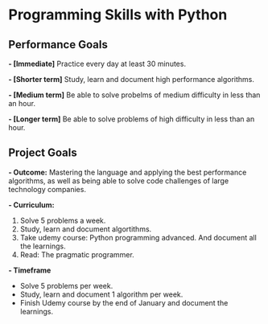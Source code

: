 # Programming Skills with Python


## Performance Goals

**- [Immediate]** Practice every day at least 30 minutes.

**- [Shorter term]** Study, learn and document high performance algorithms.

**- [Medium term]** Be able to solve probelms of medium difficulty in less than an hour.

**- [Longer term]** Be able to solve problems of high difficulty in less than an hour.


## Project Goals

**- Outcome:** Mastering the language and applying the best performance algorithms, as well as being able to solve code challenges of large technology companies.

**- Curriculum:** 
  1. Solve 5 problems a week.
  2. Study, learn and document algortithms. 
  3. Take udemy course: Python programming advanced. And document all the learnings.
  4. Read: The pragmatic programmer.

**- Timeframe**
  - Solve 5 problems per week.
  - Study, learn and document 1 algorithm per week.
  - Finish Udemy course by the end of January and document the learnings.
  

